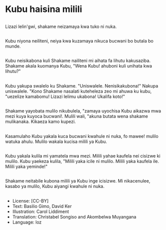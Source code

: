 # Kubu haisina milili

##
Lizazi lelin'gwi, shakame neizamaya kwa tuko ni nuka.

##
Kubu niyona neiliteni, neiya kwa kuzamaya nikuca bucwani bo butala bo munde.

##
Kubu neisikabona kuli Shakame nailiteni mi aihata fa lihutu kakusaziba. Shakame akala kuomanya Kubu, "Wena Kubu! ahuboni kuli unihata kwa lihutu?"

##
Kubu yakupa swalelo ku Shakame. "Uniswalele. Nenisikakubona!" Nakupa uniswalele. "Kono Shakame nasalati kuteheleza zeo mi ahuwa ku kubu, "uezelize kamabomu! Lizazi lelimu ukabona! Ukalifa koto!"

##
Shakame yayobata mulilo nikubulela, "zamaya uyochisa Kubu aikazwa mwa mezi kuya kuyoca bucwani!. Mulili wali, "akuna butata wena shakame mulikanaka. Kikaeza kamo kupezi.

##
Kasamulaho Kubu yakala kuca bucwani kwahule ni nuka, fo mawee! mulilo watuka ahulu. Mulilo wakala kucisa milili ya Kubu.

##
Kubu yakala kulila mi yamatela mwa mezi. Milili yahae kaufela nei cisizwe ki mulilo. Kubu yaekeza kulila, "Milili yaka icile ni mulilo. Milili yaka kaufela ile. Milili yaka yeminde!"

##
Shakame neitabile kubona milili ya Kubu inge icisizwe. Mi nikacenulee, kasabo ya mulilo, Kubu aiyangi kwahule ni nuka.

##
* License: [CC-BY]
* Text: Basilio Gimo, David Ker
* Illustration: Carol Liddiment
* Translation: Christabel Songiso and Akombelwa Muyangana
* Language: loz
